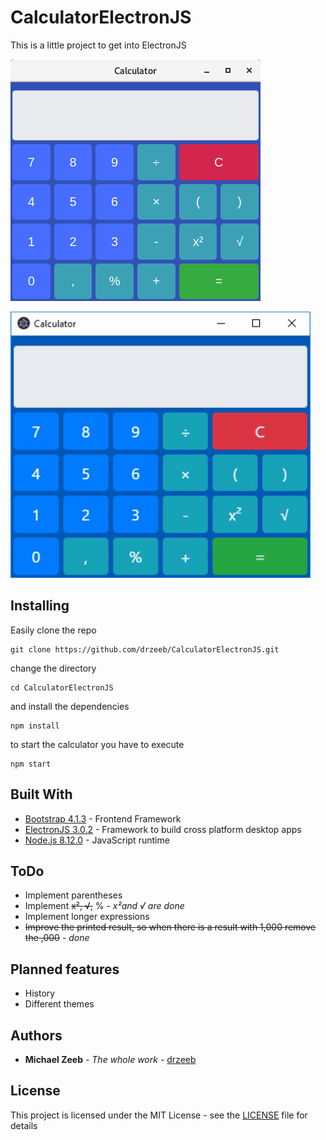 # CalculatorElectronJS

This is a little project to get into ElectronJS


![Screenshot](calc.png)


![Animation](calc.gif)

## Installing

Easily clone the repo

```
git clone https://github.com/drzeeb/CalculatorElectronJS.git
```

change the directory

```
cd CalculatorElectronJS
```

and install the dependencies 

```
npm install
```

to start the calculator you have to execute

```
npm start 
```

## Built With

* [Bootstrap 4.1.3](http://getbootstrap.com/) - Frontend Framework
* [ElectronJS 3.0.2](https://electronjs.org/) - Framework to build cross platform desktop apps 
* [Node.js 8.12.0](https://nodejs.org/en/) -  JavaScript runtime

## ToDo

* Implement parentheses
* Implement ~~x², √,~~ % - *x²and √ are done*
* Implement longer expressions
* ~~Improve the printed result, so when there is a result with 1,000 remove the ,000~~ - *done*

## Planned features

* History
* Different themes

## Authors

* **Michael Zeeb** - *The whole work* - [drzeeb](https://github.com/drzeeb/)

## License

This project is licensed under the MIT License - see the [LICENSE](LICENSE) file for details
